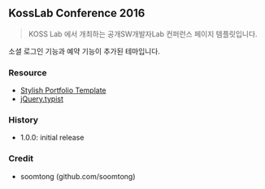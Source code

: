 ## KossLab Conference 2016

> KOSS Lab 에서 개최하는 공개SW개발자Lab 컨퍼런스 페이지 템플릿입니다.

소셜 로그인 기능과 예약 기능이 추가된 테마입니다.

### Resource

- [Stylish Portfolio Template](https://github.com/BlackrockDigital/startbootstrap-stylish-portfolio)
- [jQuery.typist](http://albburtsev.github.io/jquery.typist/)

### History

- 1.0.0: initial release

### Credit

- soomtong (github.com/soomtong)
